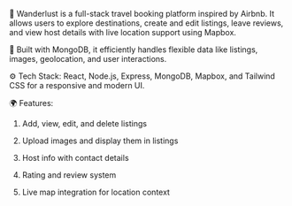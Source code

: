 🧭 Wanderlust is a full-stack travel booking platform inspired by Airbnb. It allows users to explore destinations, create and edit listings, leave reviews, and view host details with live location support using Mapbox.

💾 Built with MongoDB, it efficiently handles flexible data like listings, images, geolocation, and user interactions.

⚙️ Tech Stack: React, Node.js, Express, MongoDB, Mapbox, and Tailwind CSS for a responsive and modern UI.

🌍 Features:

1. Add, view, edit, and delete listings

2. Upload images and display them in listings

3. Host info with contact details

4. Rating and review system

5. Live map integration for location context
